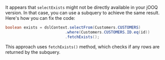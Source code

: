 It appears that `selectExists` might not be directly available in your jOOQ version. In that case, you can use a subquery to achieve the same result. Here's how you can fix the code:

```java
boolean exists = dslContext.selectFrom(Customers.CUSTOMERS)
                          .where(Customers.CUSTOMERS.ID.eq(id))
                          .fetchExists();
```

This approach uses `fetchExists()` method, which checks if any rows are returned by the subquery.